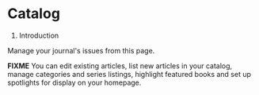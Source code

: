 # Catalog

1. Introduction

Manage your journal's issues from this page.

**FIXME** You can edit existing articles, list new articles in your catalog, manage categories and series listings, highlight featured books and set up spotlights for display on your homepage.
